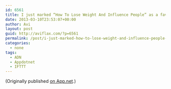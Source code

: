 ```yaml
---
id: 6561
title: I just marked “How To Lose Weight And Influence People” as a favorite in Readability. http://www.readability.com/articles/go3qjbak
date: 2013-03-10T23:53:07+00:00
author: Avi
layout: post
guid: http://aviflax.com/?p=6561
permalink: /post/i-just-marked-how-to-lose-weight-and-influence-people-as-a-favorite-in-readability-httpwww-readability-comarticlesgo3qjbak/
categories:
  - none
tags:
  - ADN
  - Appdotnet
  - IFTTT
---
```

(Originally published [on App.net](http://alpha.app.net/aviflax/post/3721892).)